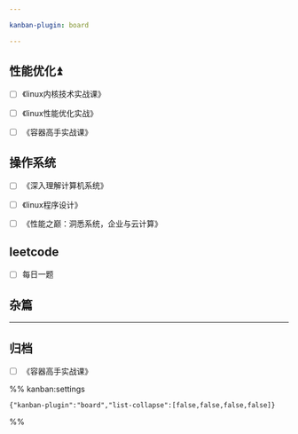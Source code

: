 ```yaml
---

kanban-plugin: board

---
```


## 性能优化⏫

- [ ] 《linux内核技术实战课》
- [ ] 《linux性能优化实战》
- [ ] 《容器高手实战课》


## 操作系统

- [ ] 《深入理解计算机系统》
- [ ] 《linux程序设计》
- [ ] 《性能之巅：洞悉系统，企业与云计算》


## leetcode

- [ ] 每日一题


## 杂篇



***

## 归档

- [ ] 《容器高手实战课》

%% kanban:settings
```
{"kanban-plugin":"board","list-collapse":[false,false,false,false]}
```
%%
